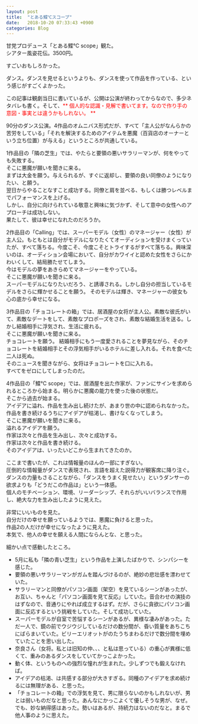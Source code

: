 ```yaml
---
layout: post
title:  "とある鰈℃スコープ"
date:   2018-10-20 07:33:43 +0900
categories: Blog
---
```


甘党プロデュース「とある鰈℃ scope」観た。  
シアター風姿花伝。3500円。

すごいおもしろかった。

ダンス。ダンスを見せるというよりも、ダンスを使って作品を作っている、という感じがすごくよかった。

この記事は観劇当日に書いているが、公開は公演が終わってからなので、多少ネタバレも書く。そして、<font color="Red">** 個人的な認識・見解で書いてます。なので作り手の意図・事実とは違うかもしれない。 ** </font>  

90分のダンス公演。4作品のオムニバス形式だが、すべて「主人公がなんらかの苦労をしている」「それを解決するためのアイテムを悪魔（百貨店のオーナーという立ち位置）が与える」というところが共通している。  

1作品目の「隣の芝生」では、やたらと要領の悪いサラリーマンが、何をやっても失敗する。  
そこに悪魔が願いを聞きに来る。  
まずは大金を願う。与えられるが、すぐに返却し、要領の良い同僚のようになりたい、と願う。  
翌日からやることなすこと成功する。同僚と肩を並べる、もしくは勝つレベルまでパフォーマンスを上げる。  
しかし、自分に向けられている敬意と興味に気づかず、そして意中の女性へのアプローチは成功しない。  
果たして、彼は幸せになれたのだろうか。

2作品目の「Calling」では、スーパーモデル（女性）のマネージャー（女性）が主人公。もともとは自分がモデルになりたくてオーディションを受けまくっていたが、すべて落ちる。今度こそ、今度こそとトライするがすべて落ちる。興味深いのは、オーディション会場において、自分がカワイイと認めた女性をさらにかわいくして、結局勝たせてしまう。  
今はモデルの夢をあきらめてマネージャーをやっている。  
そこに悪魔が願いを聞きに来る。  
スーパーモデルになりたいだろう、と誘導される。しかし自分の担当しているモデルをさらに輝かせることを願う。  そのモデルは輝き、マネージャーの彼女も心の底から幸せになる。

3作品目の「チョコレートの箱」では、居酒屋の女将が主人公。素敵な彼氏がいて、素敵なデートをして、素敵なプロポーズをされ、素敵な結婚生活を送る。しかし結婚相手に浮気され、生活に疲れる。  
そこに悪魔が願いを聞きに来る。    
チョコレートを願う。
結婚相手にもう一度愛されることを夢見ながら、そのチョコレートを結婚相手とその浮気相手がいるホテルに差し入れる。それを食べた二人は死ぬ。  
そのニュースを聞きながら、女将はチョコレートを口に入れる。  
すべてをゼロにしてしまったのだ。

4作品目の「鰈℃ scope」では、居酒屋を出た作家が、ファンにサインを求められるところから始まる。明らかに悪魔の能力を使った後の状態だ。  
そこから過去が始まる。  
アイデアに溢れ、作品を生み出し続けたが、あまり世の中に認められなかった。作品を書き続けるうちにアイデアが枯渇し、書けなくなってしまう。  
そこに悪魔が願いを聞きに来る。  
溢れるアイデアを願う。  
作家は次々と作品を生み出し、次々と成功する。  
作家は次々と作品を書き続ける。  
そのアイデアは、いったいどこから生まれてきたのか。

ここまで書いたが、これは情報量のほんの一部にすぎない。  
圧倒的な情報量がダンスで表現され、言語を超えた説得力が観客席に降り注ぐ。  
ダンスの力量もさることながら、「ダンスをうまく見せたい」というダンサーの欲求よりも「どうだこの作品は」という一体感。  
個人のモチベーション、環境、リーダーシップ、それらがいいバランスで作用し、絶大な力を生み出したように見えた。

非常にいいものを見た。  
自分だけの幸せを願っているようでは、悪魔に負けると思った。  
作品2の人だけが幸せになったように見えた。  
本気で、他人の幸せを願える人間にならんとな、と思った。

細かい点で感動したところ。

* 5月に私も「隣の青い芝生」という作品を上演したばかりで、シンパシーを感じた。
* 要領の悪いサラリーマンがガムを踏んづけるのが、絶妙の悲壮感を漂わせていた。
* サラリーマンと同僚がパソコン画面（架空）を見ているシーンがあったが、お互い、ちゃんと「パソコン画面を見て反応」していた。音合わせの演技のはずなので、音通りにやれば成立するはず。だが、さらに貪欲にパソコン画面に反応するという挑戦をしていた。そして成功していた。
* スーパーモデルが自室で苦悩するシーンがあるが、異様な凄みがあった。ただ一人で、鏡の前でウジウジしているだけの数分間が、昏い質量をあちこちにばらまいていた。ビリーエリオットがのたうちまわるだけで数分間を埋めていたことを思い出した。
* 奈良さん（女将。私とは旧知の仲、、、と私は思っている）の重心が異様に低くて、重みのあるダンスをしていてかっこよかった。
* 動く体、というものへの強烈な憧れが生まれた。少しずつでも鍛えなければ。
* アイデアの枯渇、は共感する部分が大きすぎる。同種のアイデアを求め続けるには無理がある、と思った。
* 「チョコレートの箱」での浮気を見て、男に限らないのかもしれないが、男とは弱いものだなと思った。あんなにかっこよくて優しそうな男が、なぜ。でも、妙な納得感はあった。勢いはあるが、持続力はないのだなと。まるで他人事のように思えた。



